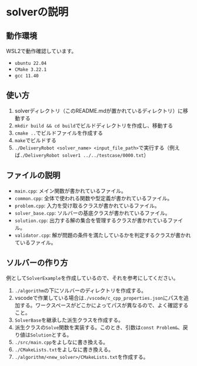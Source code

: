# solverの説明

## 動作環境

WSL2で動作確認しています。

- `ubuntu 22.04`
- `CMake 3.22.1`
- `gcc 11.40`

## 使い方

1. solverディレクトリ（このREADME.mdが置かれているディレクトリ）に移動する
2. `mkdir build && cd build`でビルドディレクトリを作成し、移動する
3. `cmake ..`でビルドファイルを作成する
4. `make`でビルドする
5. `./DeliveryRobot <solver_name> <input_file_path>`で実行する（例えば`./DeliveryRobot solver1 ../../testcase/0000.txt`）

## ファイルの説明

- `main.cpp`: メイン関数が書かれているファイル。
- `common.cpp`: 全体で使われる関数や型定義が書かれているファイル。
- `problem.cpp`: 入力を受け取るクラスが書かれているファイル。
- `solver_base.cpp`: ソルバーの基底クラスが書かれているファイル。
- `solution.cpp`: 出力する解の集合を管理するクラスが書かれているファイル。
- `validator.cpp`: 解が問題の条件を満たしているかを判定するクラスが書かれているファイル。

## ソルバーの作り方

例として`SolverExample`を作成しているので、それを参考にしてください。

1. `./algorithm`の下にソルバーのディレクトリを作成する。
2. vscodeで作業している場合は`./vscode/c_cpp_properties.json`にパスを追加する。ワークスペースがどこかによってパスが異なるので、よく確認すること。
3. `SolverBase`を継承した派生クラスを作成する。
4. 派生クラスの`Solve`関数を実装する。このとき、引数は`const Problem&`、戻り値は`Solution`とする。
5. `./src/main.cpp`をよしなに書き換える。
6. `./CMakeLists.txt`をよしなに書き換える。
7. `./algorithm/<new_solver>/CMakeLists.txt`を作成する。